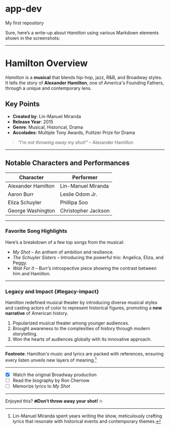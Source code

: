 # app-dev
My first repository

Sure, here’s a write-up about *Hamilton* using various Markdown elements shown in the screenshots:

---

# Hamilton Overview

*Hamilton* is a **musical** that blends hip-hop, jazz, R&B, and Broadway styles. It tells the story of **Alexander Hamilton**, one of America's Founding Fathers, through a unique and contemporary lens.

## Key Points

- **Created by**: Lin-Manuel Miranda
- **Release Year**: 2015
- **Genre**: Musical, Historical, Drama
- **Accolades**: Multiple Tony Awards, Pulitzer Prize for Drama

> *“I'm not throwing away my shot!”* – Alexander Hamilton

---

## Notable Characters and Performances

| Character        | Performer             |
|------------------|-----------------------|
| Alexander Hamilton | Lin-Manuel Miranda   |
| Aaron Burr       | Leslie Odom Jr.       |
| Eliza Schuyler   | Phillipa Soo          |
| George Washington | Christopher Jackson  |

---

### Favorite Song Highlights

Here’s a breakdown of a few top songs from the musical:

- *My Shot* – An anthem of ambition and resilience.
- *The Schuyler Sisters* – Introducing the powerful trio: Angelica, Eliza, and Peggy.
- *Wait For It* – Burr’s introspective piece showing the contrast between him and Hamilton.

---

### Legacy and Impact {#legacy-impact}

Hamilton redefined musical theater by introducing diverse musical styles and casting actors of color to represent historical figures, promoting a **new narrative** of American history.

1. Popularized musical theater among younger audiences.
2. Brought awareness to the complexities of history through modern storytelling.
3. Won the hearts of audiences globally with its innovative approach.

---

**Footnote**: Hamilton's music and lyrics are packed with references, ensuring every listen unveils new layers of meaning.[^1]

[^1]: Lin-Manuel Miranda spent years writing the show, meticulously crafting lyrics that resonate with historical events and contemporary themes.

---

- [x] Watch the original Broadway production
- [ ] Read the biography by Ron Chernow
- [ ] Memorize lyrics to *My Shot*

---

Enjoyed this? **🔥Don’t throw away your shot!** 🔥
